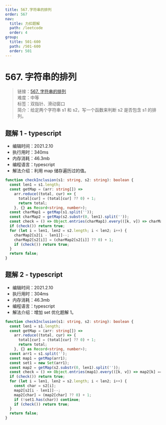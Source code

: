 ```yaml
---
title: 567.字符串的排列
order: 567
nav:
  title: 力扣题解
  path: /leetcode
  order: 4
group:
  title: 501-600
  path: /501-600
  order: 501
---
```


# 567. 字符串的排列

> 链接：[567. 字符串的排列](https://leetcode-cn.com/problems/permutation-in-string/)  
> 难度：中等  
> 标签：双指针、滑动窗口  
> 简介：给定两个字符串 s1 和 s2，写一个函数来判断 s2 是否包含 s1 的排列。

## 题解 1 - typescript

- 编辑时间：2021.2.10
- 执行用时：340ms
- 内存消耗：46.3mb
- 编程语言：typescript
- 解法介绍：利用 map 储存遍历过的值。

```typescript
function checkInclusion(s1: string, s2: string): boolean {
  const len1 = s1.length;
  const getMap = (arr: string[]) =>
    arr.reduce((total, cur) => {
      total[cur] = (total[cur] ?? 0) + 1;
      return total;
    }, {} as Record<string, number>);
  const charMap1 = getMap(s1.split(''));
  const charMap2 = getMap(s2.substr(0, len1).split(''));
  const check = () => Object.entries(charMap1).every(([k, v]) => charMap2[k] === v);
  if (check()) return true;
  for (let i = len1, len2 = s2.length; i < len2; i++) {
    charMap2[s2[i - len1]]--;
    charMap2[s2[i]] = (charMap2[s2[i]] ?? 0) + 1;
    if (check()) return true;
  }
  return false;
}
```

## 题解 2 - typescript

- 编辑时间：2021.2.10
- 执行用时：304ms
- 内存消耗：46.3mb
- 编程语言：typescript
- 解法介绍：增加 set 优化题解 1。

```typescript
function checkInclusion(s1: string, s2: string): boolean {
  const len1 = s1.length;
  const getMap = (arr: string[]) =>
    arr.reduce((total, cur) => {
      total[cur] = (total[cur] ?? 0) + 1;
      return total;
    }, {} as Record<string, number>);
  const arr1 = s1.split('');
  const map1 = getMap(arr1);
  const set1 = new Set(arr1);
  const map2 = getMap(s2.substr(0, len1).split(''));
  const check = () => Object.entries(map1).every(([k, v]) => map2[k] === v);
  if (check()) return true;
  for (let i = len1, len2 = s2.length; i < len2; i++) {
    const char = s2[i];
    map2[s2[i - len1]]--;
    map2[char] = (map2[char] ?? 0) + 1;
    if (!set1.has(char)) continue;
    if (check()) return true;
  }
  return false;
}
```
